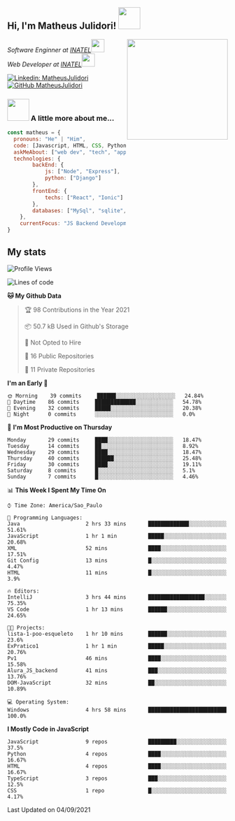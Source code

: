 <h2> Hi, I'm Matheus Julidori! <img src="https://media.giphy.com/media/12oufCB0MyZ1Go/giphy.gif" width="50"></h2>
<img align='right' src="https://media.giphy.com/media/M9gbBd9nbDrOTu1Mqx/giphy.gif" width="230">
<p><em>Software Enginner at <a href="http://www.inatel.br">INATEL</a><img src="https://media.giphy.com/media/fYSnHlufseco8Fh93Z/giphy.gif" width="30"></br>
  Web Developer at <a href="http://www.inatel.br">INATEL</a><img src="https://media.giphy.com/media/WUlplcMpOCEmTGBtBW/giphy.gif" width="30"> 
</em></p>

[![Linkedin: MatheusJulidori](https://img.shields.io/badge/-MatheusJulidori-blue?style=flat-square&logo=Linkedin&logoColor=white&link=https://www.linkedin.com/in/MatheusJulidori/)](https://www.linkedin.com/in/MatheusJulidori/)
[![GitHub MatheusJulidori](https://img.shields.io/github/followers/matheusjulidori?label=follow&style=social)](https://github.com/MatheusJulidori)


### <img src="https://media.giphy.com/media/VgCDAzcKvsR6OM0uWg/giphy.gif" width="50"> A little more about me...  

```javascript
const matheus = {
  pronouns: "He" | "Him",
  code: [Javascript, HTML, CSS, Python, Java, C++, C],
  askMeAbout: ["web dev", "tech", "app dev", "games"],
  technologies: {
        backEnd: {
            js: ["Node", "Express"],
            python: ["Django"]
        },
        frontEnd: {
            techs: ["React", "Ionic"]
        },
        databases: ["MySql", "sqlite","PostgreSQL"],
    },
    currentFocus: "JS Backend Development",
}
```
<h2>My stats</h2>

<!--START_SECTION:waka-->
![Profile Views](http://img.shields.io/badge/Profile%20Views-67-blue)

![Lines of code](https://img.shields.io/badge/From%20Hello%20World%20I%27ve%20Written-488684%20lines%20of%20code-blue)

**🐱 My Github Data** 

> 🏆 98 Contributions in the Year 2021
 > 
> 📦 50.7 kB Used in Github's Storage 
 > 
> 🚫 Not Opted to Hire
 > 
> 📜 16 Public Repositories 
 > 
> 🔑 11 Private Repositories  
 > 
**I'm an Early 🐤** 

```text
🌞 Morning    39 commits     ██████░░░░░░░░░░░░░░░░░░░   24.84% 
🌆 Daytime    86 commits     █████████████░░░░░░░░░░░░   54.78% 
🌃 Evening    32 commits     █████░░░░░░░░░░░░░░░░░░░░   20.38% 
🌙 Night      0 commits      ░░░░░░░░░░░░░░░░░░░░░░░░░   0.0%

```
📅 **I'm Most Productive on Thursday** 

```text
Monday       29 commits     ████░░░░░░░░░░░░░░░░░░░░░   18.47% 
Tuesday      14 commits     ██░░░░░░░░░░░░░░░░░░░░░░░   8.92% 
Wednesday    29 commits     ████░░░░░░░░░░░░░░░░░░░░░   18.47% 
Thursday     40 commits     ██████░░░░░░░░░░░░░░░░░░░   25.48% 
Friday       30 commits     ████░░░░░░░░░░░░░░░░░░░░░   19.11% 
Saturday     8 commits      █░░░░░░░░░░░░░░░░░░░░░░░░   5.1% 
Sunday       7 commits      █░░░░░░░░░░░░░░░░░░░░░░░░   4.46%

```


📊 **This Week I Spent My Time On** 

```text
⌚︎ Time Zone: America/Sao_Paulo

💬 Programming Languages: 
Java                     2 hrs 33 mins       █████████████░░░░░░░░░░░░   51.61% 
JavaScript               1 hr 1 min          █████░░░░░░░░░░░░░░░░░░░░   20.68% 
XML                      52 mins             ████░░░░░░░░░░░░░░░░░░░░░   17.51% 
Git Config               13 mins             █░░░░░░░░░░░░░░░░░░░░░░░░   4.47% 
HTML                     11 mins             █░░░░░░░░░░░░░░░░░░░░░░░░   3.9%

🔥 Editors: 
IntelliJ                 3 hrs 44 mins       ██████████████████░░░░░░░   75.35% 
VS Code                  1 hr 13 mins        ██████░░░░░░░░░░░░░░░░░░░   24.65%

🐱‍💻 Projects: 
lista-1-poo-esqueleto    1 hr 10 mins        ██████░░░░░░░░░░░░░░░░░░░   23.6% 
ExPratico1               1 hr 1 min          █████░░░░░░░░░░░░░░░░░░░░   20.76% 
Pv1                      46 mins             ████░░░░░░░░░░░░░░░░░░░░░   15.58% 
Alura_JS_backend         41 mins             ███░░░░░░░░░░░░░░░░░░░░░░   13.76% 
DOM-JavaScript           32 mins             ██░░░░░░░░░░░░░░░░░░░░░░░   10.89%

💻 Operating System: 
Windows                  4 hrs 58 mins       █████████████████████████   100.0%

```

**I Mostly Code in JavaScript** 

```text
JavaScript               9 repos             █████████░░░░░░░░░░░░░░░░   37.5% 
Python                   4 repos             ████░░░░░░░░░░░░░░░░░░░░░   16.67% 
HTML                     4 repos             ████░░░░░░░░░░░░░░░░░░░░░   16.67% 
TypeScript               3 repos             ███░░░░░░░░░░░░░░░░░░░░░░   12.5% 
CSS                      1 repo              █░░░░░░░░░░░░░░░░░░░░░░░░   4.17%

```



 Last Updated on 04/09/2021
<!--END_SECTION:waka-->
